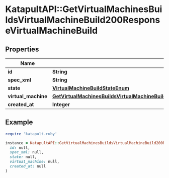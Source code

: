 # KatapultAPI::GetVirtualMachinesBuildsVirtualMachineBuild200ResponseVirtualMachineBuild

## Properties

| Name | Type | Description | Notes |
| ---- | ---- | ----------- | ----- |
| **id** | **String** |  | [optional] |
| **spec_xml** | **String** |  | [optional] |
| **state** | [**VirtualMachineBuildStateEnum**](VirtualMachineBuildStateEnum.md) |  | [optional] |
| **virtual_machine** | [**GetVirtualMachinesBuildsVirtualMachineBuild200ResponseVirtualMachineBuildVirtualMachine**](GetVirtualMachinesBuildsVirtualMachineBuild200ResponseVirtualMachineBuildVirtualMachine.md) |  | [optional] |
| **created_at** | **Integer** |  | [optional] |

## Example

```ruby
require 'katapult-ruby'

instance = KatapultAPI::GetVirtualMachinesBuildsVirtualMachineBuild200ResponseVirtualMachineBuild.new(
  id: null,
  spec_xml: null,
  state: null,
  virtual_machine: null,
  created_at: null
)
```

